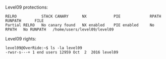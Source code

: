 Level09 protections:
```Shell
RELRO           STACK CANARY      NX            PIE             RPATH      RUNPATH      FILE
Partial RELRO   No canary found   NX enabled    PIE enabled     No RPATH   No RUNPATH   /home/users/level09/level09
```

Level09 rights:
```Shell
level09@OverRide:~$ ls -la level09 
-rwsr-s---+ 1 end users 12959 Oct  2  2016 level09
```